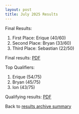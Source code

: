 ```yaml
---
layout: post
title: July 2025 Results
---
```


Final Results:
1. First Place: Erique (40/60)
2. Second Place: Bryan (33/60)
3. Third Place: Sebastian (22/50)

Final results: <a href="/results-archive/20250726-finals-results.pdf" target="_blank" rel="noreferrer noopener">PDF</a>

Top Qualifiers:
1. Erique (54/75)
2. Bryan (45/75)
3. Ion (43/75)

Qualifying results: <a href="/results-archive/20250726-quali-results.pdf" target="_blank" rel="noreferrer noopener">PDF</a>

Back to <a href="/blog.html">results archive summary</a>
